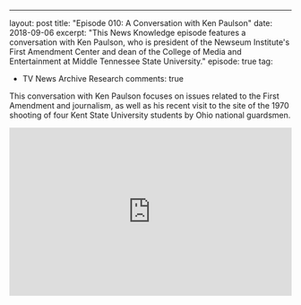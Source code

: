 ---
layout: post
title:  "Episode 010: A Conversation with Ken Paulson"
date:   2018-09-06
excerpt: "This News Knowledge episode features a conversation with Ken Paulson, who is president of the Newseum Institute's First Amendment Center and dean of the College of Media and Entertainment at Middle Tennessee State University."
episode: true
tag:
- TV News Archive Research
comments: true

This conversation with Ken Paulson focuses on issues related to the First Amendment and journalism, as well as his recent visit to the site of the 1970 shooting of four Kent State University students by Ohio national guardsmen.
<iframe width="100%" height="300" scrolling="no" frameborder="no" allow="autoplay" src="https://w.soundcloud.com/player/?url=https%3A//api.soundcloud.com/tracks/495599904%3Fsecret_token%3Ds-Zq5oc&color=%23ff5500&auto_play=false&hide_related=false&show_comments=true&show_user=true&show_reposts=false&show_teaser=true&visual=true"></iframe>
